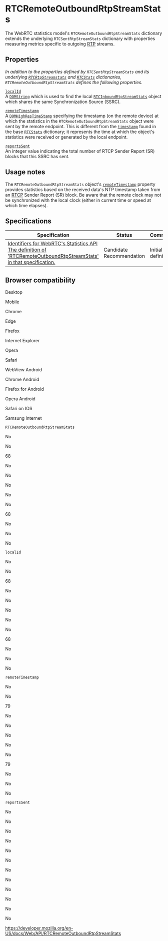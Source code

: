 RTCRemoteOutboundRtpStreamStats
===============================

The WebRTC statistics model's `RTCRemoteOutboundRtpStreamStats` dictionary extends the underlying <span class="page-not-created">`RTCSentRtpStreamStats`</span> dictionary with properties measuring metrics specific to outgoing [RTP](https://developer.mozilla.org/en-US/docs/Glossary/RTP) streams.

Properties
----------

*In addition to the properties defined by <span class="page-not-created">`RTCSentRtpStreamStats`</span> and its underlying [`RTCRtpStreamstats`](rtcrtpstreamstats) and [`RTCStats`](rtcstats) dictionaries, `RTCRemoteOutboundRtpStreamStats` defines the following properties.*

[`localId`](rtcremoteoutboundrtpstreamstats/localid)  
A [`DOMString`](domstring) which is used to find the local [`RTCInboundRtpStreamStats`](rtcinboundrtpstreamstats) object which shares the same Synchronization Source (SSRC).

[`remoteTimestamp`](rtcremoteoutboundrtpstreamstats/remotetimestamp)  
A [`DOMHighResTimeStamp`](domhighrestimestamp) specifying the timestamp (on the remote device) at which the statistics in the `RTCRemoteOutboundRtpStreamStats` object were sent by the remote endpoint. This is different from the [`timestamp`](rtcstats/timestamp) found in the base [`RTCStats`](rtcstats) dictionary; it represents the time at which the object's statistics were received or generated by the local endpoint.

[`reportsSent`](rtcremoteoutboundrtpstreamstats/reportssent)  
An integer value indicating the total number of RTCP Sender Report (SR) blocks that this SSRC has sent.

Usage notes
-----------

The `RTCRemoteOutboundRtpStreamStats` object's [`remoteTimestamp`](rtcremoteoutboundrtpstreamstats/remotetimestamp) property provides statistics based on the received data's NTP timestamp taken from an [RTCP](https://developer.mozilla.org/en-US/docs/Glossary/RTCP) Sender Report (SR) block. Be aware that the remote clock may not be synchronized with the local clock (either in current time or speed at which time elapses).

Specifications
--------------

<table><thead><tr class="header"><th>Specification</th><th>Status</th><th>Comment</th></tr></thead><tbody><tr class="odd"><td><a href="https://w3c.github.io/webrtc-stats/#remoteoutboundrtpstats-dict*">Identifiers for WebRTC's Statistics API<br />
<span class="small">The definition of 'RTCRemoteOutboundRtpStreamStats' in that specification.</span></a></td><td><span class="spec-cr">Candidate Recommendation</span></td><td>Initial definition.</td></tr></tbody></table>

Browser compatibility
---------------------

Desktop

Mobile

Chrome

Edge

Firefox

Internet Explorer

Opera

Safari

WebView Android

Chrome Android

Firefox for Android

Opera Android

Safari on IOS

Samsung Internet

`RTCRemoteOutboundRtpStreamStats`

No

No

68

No

No

No

No

No

68

No

No

No

`localId`

No

No

68

No

No

No

No

No

68

No

No

No

`remoteTimestamp`

No

No

79

No

No

No

No

No

79

No

No

No

`reportsSent`

No

No

No

No

No

No

No

No

No

No

No

No

<a href="https://developer.mozilla.org/en-US/docs/Web/API/RTCRemoteOutboundRtpStreamStats" class="_attribution-link">https://developer.mozilla.org/en-US/docs/Web/API/RTCRemoteOutboundRtpStreamStats</a>
